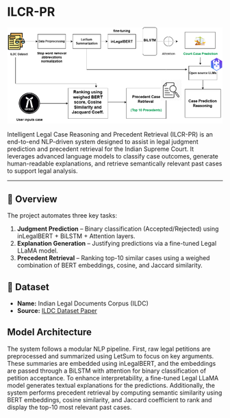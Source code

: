 # ILCR-PR

![Model Architecture](assets/modeldiag.png)

Intelligent Legal Case Reasoning and Precedent Retrieval
(ILCR-PR) is an end-to-end NLP-driven system designed to assist in legal judgment prediction and precedent retrieval for the Indian Supreme Court. It leverages advanced language models to classify case outcomes, generate human-readable explanations, and retrieve semantically relevant past cases to support legal analysis.

---

## 🧠 Overview

The project automates three key tasks:
1. **Judgment Prediction** – Binary classification (Accepted/Rejected) using inLegalBERT + BiLSTM + Attention layers.
2. **Explanation Generation** – Justifying predictions via a fine-tuned Legal LLaMA model.
3. **Precedent Retrieval** – Ranking top-10 similar cases using a weighed combination of BERT embeddings, cosine, and Jaccard similarity.

## 🧾 Dataset

- **Name:** Indian Legal Documents Corpus (ILDC)
- **Source:** [ILDC Dataset Paper](https://aclanthology.org/2021.acl-long.313/)

## Model Architecture

The system follows a modular NLP pipeline. First, raw legal petitions are preprocessed and summarized using LetSum to focus on key arguments. These summaries are embedded using inLegalBERT, and the embeddings are passed through a BiLSTM with attention for binary classification of petition acceptance. To enhance interpretability, a fine-tuned Legal LLaMA model generates textual explanations for the predictions. Additionally, the system performs precedent retrieval by computing semantic similarity using BERT embeddings, cosine similarity, and Jaccard coefficient to rank and display the top-10 most relevant past cases.

